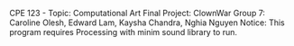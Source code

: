 CPE 123 - Topic: Computational Art
Final Project: ClownWar
Group 7: Caroline Olesh, Edward Lam, Kaysha Chandra, Nghia Nguyen
Notice: This program requires Processing with minim sound library to run.
